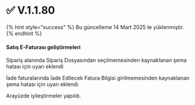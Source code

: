 # ✅ V.1.1.80

{% hint style="success" %}
Bu güncelleme 14 Mart 2025 te yüklenmiştir.
{% endhint %}

#### Satış E-Faturası geliştirmeleri

Sipariş alanında Sipariş Dosyasından seçilmemesinden kaynaklanan şema hatası için uyarı eklendi

İade faturalarında İade Edilecek Fatura Bilgisi girilmemesinden kaynaklanan şema hatası için uyarı eklendi

Arayüzde iyileştirmeler yapıldı.

